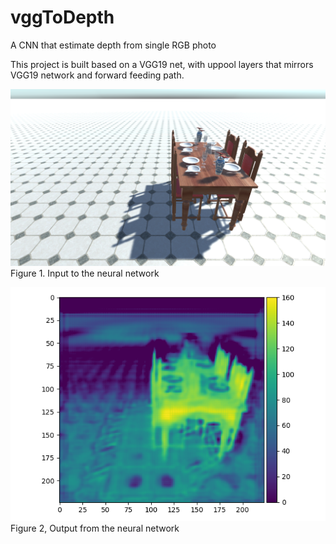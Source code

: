 # vggToDepth
A CNN that estimate depth from single RGB photo

This project is built based on a VGG19 net, with uppool layers that mirrors VGG19 network and forward feeding path.


![input](test_data/Player_0_2019-06-03_16-41-29_StereoL.png "Input")
Figure 1. Input to the neural network

![output](test_data/OutPut.png "Output")
Figure 2, Output from the neural network